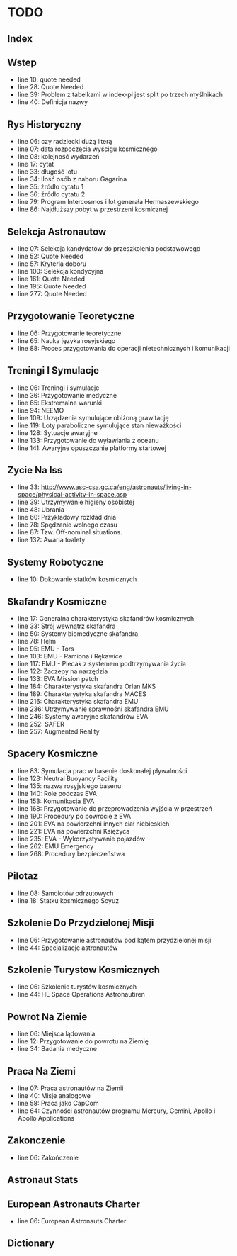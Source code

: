 # TODO

## Index

## Wstep
- line 10: quote needed
- line 28: Quote Needed
- line 39: Problem z tabelkami w index-pl jest split po trzech myślnikach
- line 40: Definicja nazwy

## Rys Historyczny
- line 06: czy radziecki dużą literą
- line 07: data rozpoczęcia wyścigu kosmicznego
- line 08: kolejność wydarzeń
- line 17: cytat
- line 33: długość lotu
- line 34: ilość osób z naboru Gagarina
- line 35: źródło cytatu 1
- line 36: źródło cytatu 2
- line 79: Program Intercosmos i lot generała Hermaszewskiego
- line 86: Najdłuższy pobyt w przestrzeni kosmicznej

## Selekcja Astronautow
- line 07: Selekcja kandydatów do przeszkolenia podstawowego
- line 52: Quote Needed
- line 57: Kryteria doboru
- line 100: Selekcja kondycyjna
- line 161: Quote Needed
- line 195: Quote Needed
- line 277: Quote Needed

## Przygotowanie Teoretyczne
- line 06: Przygotowanie teoretyczne
- line 65: Nauka języka rosyjskiego
- line 88: Proces przygotowania do operacji nietechnicznych i komunikacji

## Treningi I Symulacje
- line 06: Treningi i symulacje
- line 36: Przygotowanie medyczne
- line 65: Ekstremalne warunki
- line 94: NEEMO
- line 109: Urządzenia symulujące obiżoną grawitację
- line 119: Loty paraboliczne symulujące stan nieważkości
- line 128: Sytuacje awaryjne
- line 133: Przygotowanie do wyławiania z oceanu
- line 141: Awaryjne opuszczanie platformy startowej

## Zycie Na Iss
- line 33: http://www.asc-csa.gc.ca/eng/astronauts/living-in-space/physical-activity-in-space.asp
- line 39: Utrzymywanie higieny osobistej
- line 48: Ubrania
- line 60: Przykładowy rozkład dnia
- line 78: Spędzanie wolnego czasu
- line 87: Tzw. Off-nominal situations.
- line 132: Awaria toalety

## Systemy Robotyczne
- line 10: Dokowanie statków kosmicznych

## Skafandry Kosmiczne
- line 17: Generalna charakterystyka skafandrów kosmicznych
- line 33: Strój wewnątrz skafandra
- line 50: Systemy biomedyczne skafandra
- line 78: Hełm
- line 95: EMU - Tors
- line 103: EMU - Ramiona i Rękawice
- line 117: EMU - Plecak z systemem podtrzymywania życia
- line 122: Zaczepy na narzędzia
- line 133: EVA Mission patch
- line 184: Charakterystyka skafandra Orlan MKS
- line 189: Charakterystyka skafandra MACES
- line 216: Charakterystyka skafandra EMU
- line 236: Utrzymywanie sprawnośni skafandra EMU
- line 246: Systemy awaryjne skafandrów EVA
- line 252: SAFER
- line 257: Augmented Reality

## Spacery Kosmiczne
- line 83: Symulacja prac w basenie doskonałej pływalności
- line 123: Neutral Buoyancy Facility
- line 135: nazwa rosyjskiego basenu
- line 140: Role podczas EVA
- line 153: Komunikacja EVA
- line 168: Przygotowanie do przeprowadzenia wyjścia w przestrzeń
- line 190: Procedury po powrocie z EVA
- line 201: EVA na powierzchni innych ciał niebieskich
- line 221: EVA na powierzchni Księżyca
- line 235: EVA - Wykorzystywanie pojazdów
- line 262: EMU Emergency
- line 268: Procedury bezpieczeństwa

## Pilotaz
- line 08: Samolotów odrzutowych
- line 18: Statku kosmicznego Soyuz

## Szkolenie Do Przydzielonej Misji
- line 06: Przygotowanie astronautów pod kątem przydzielonej misji
- line 44: Specjalizacje astronautów

## Szkolenie Turystow Kosmicznych
- line 06: Szkolenie turystów kosmicznych
- line 44: HE Space Operations Astronautiren

## Powrot Na Ziemie
- line 06: Miejsca lądowania
- line 12: Przygotowanie do powrotu na Ziemię
- line 34: Badania medyczne

## Praca Na Ziemi
- line 07: Praca astronautów na Ziemii
- line 40: Misje analogowe
- line 58: Praca jako CapCom
- line 64: Czynności astronautów programu Mercury, Gemini, Apollo i Apollo Applications

## Zakonczenie
- line 06: Zakończenie

## Astronaut Stats

## European Astronauts Charter
- line 06: European Astronauts Charter

## Dictionary
